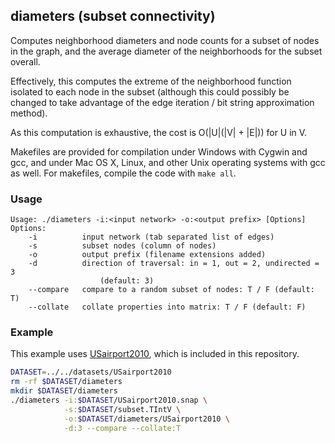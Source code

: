 diameters (subset connectivity)
-------------------------------

Computes neighborhood diameters and node counts for a subset of nodes in the
graph, and the average diameter of the neighborhoods for the subset overall.

Effectively, this computes the extreme of the neighborhood function isolated
to each node in the subset (although this could possibly be changed to take
advantage of the edge iteration / bit string approximation method).

As this computation is exhaustive, the cost is O(|U|(|V| + |E|)) for U in V.

Makefiles are provided for compilation under Windows with Cygwin and gcc,
and under Mac OS X, Linux, and other Unix operating systems with gcc as
well. For makefiles, compile the code with `make all`.

### Usage ###

```
Usage: ./diameters -i:<input network> -o:<output prefix> [Options]
Options:
    -i          input network (tab separated list of edges)
    -s          subset nodes (column of nodes)
    -o          output prefix (filename extensions added)
    -d          direction of traversal: in = 1, out = 2, undirected = 3
                    (default: 3)
    --compare   compare to a random subset of nodes: T / F (default: T)
    --collate   collate properties into matrix: T / F (default: F)
```

### Example ###

This example uses [USairport2010](/contrib/yins-enas/datasets/USairport2010),
which is included in this repository. 

```bash
DATASET=../../datasets/USairport2010
rm -rf $DATASET/diameters
mkdir $DATASET/diameters
./diameters -i:$DATASET/USairport2010.snap \
            -s:$DATASET/subset.TIntV \
            -o:$DATASET/diameters/USairport2010 \
            -d:3 --compare --collate:T
```